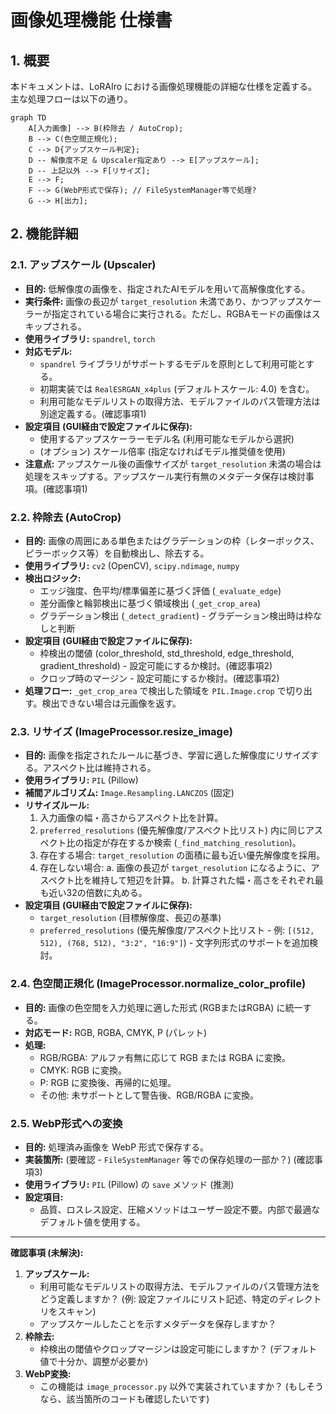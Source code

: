 # 画像処理機能 仕様書

## 1. 概要

本ドキュメントは、LoRAIro における画像処理機能の詳細な仕様を定義する。
主な処理フローは以下の通り。

```mermaid
graph TD
    A[入力画像] --> B(枠除去 / AutoCrop);
    B --> C(色空間正規化);
    C --> D{アップスケール判定};
    D -- 解像度不足 & Upscaler指定あり --> E[アップスケール];
    D -- 上記以外 --> F[リサイズ];
    E --> F;
    F --> G(WebP形式で保存); // FileSystemManager等で処理?
    G --> H[出力];
```

## 2. 機能詳細

### 2.1. アップスケール (Upscaler)

-   **目的:** 低解像度の画像を、指定されたAIモデルを用いて高解像度化する。
-   **実行条件:** 画像の長辺が `target_resolution` 未満であり、かつアップスケーラーが指定されている場合に実行される。ただし、RGBAモードの画像はスキップされる。
-   **使用ライブラリ:** `spandrel`, `torch`
-   **対応モデル:**
    -   `spandrel` ライブラリがサポートするモデルを原則として利用可能とする。
    -   初期実装では `RealESRGAN_x4plus` (デフォルトスケール: 4.0) を含む。
    -   利用可能なモデルリストの取得方法、モデルファイルのパス管理方法は別途定義する。(確認事項1)
-   **設定項目 (GUI経由で設定ファイルに保存):**
    -   使用するアップスケーラーモデル名 (利用可能なモデルから選択)
    -   (オプション) スケール倍率 (指定なければモデル推奨値を使用)
-   **注意点:** アップスケール後の画像サイズが `target_resolution` 未満の場合は処理をスキップする。アップスケール実行有無のメタデータ保存は検討事項。(確認事項1)

### 2.2. 枠除去 (AutoCrop)

-   **目的:** 画像の周囲にある単色またはグラデーションの枠（レターボックス、ピラーボックス等）を自動検出し、除去する。
-   **使用ライブラリ:** `cv2` (OpenCV), `scipy.ndimage`, `numpy`
-   **検出ロジック:**
    -   エッジ強度、色平均/標準偏差に基づく評価 (`_evaluate_edge`)
    -   差分画像と輪郭検出に基づく領域検出 (`_get_crop_area`)
    -   グラデーション検出 (`_detect_gradient`) - グラデーション検出時は枠なしと判断
-   **設定項目 (GUI経由で設定ファイルに保存):**
    -   枠検出の閾値 (color_threshold, std_threshold, edge_threshold, gradient_threshold) - 設定可能にするか検討。(確認事項2)
    -   クロップ時のマージン - 設定可能にするか検討。(確認事項2)
-   **処理フロー:** `_get_crop_area` で検出した領域を `PIL.Image.crop` で切り出す。検出できない場合は元画像を返す。

### 2.3. リサイズ (ImageProcessor.resize_image)

-   **目的:** 画像を指定されたルールに基づき、学習に適した解像度にリサイズする。アスペクト比は維持される。
-   **使用ライブラリ:** `PIL` (Pillow)
-   **補間アルゴリズム:** `Image.Resampling.LANCZOS` (固定)
-   **リサイズルール:**
    1.  入力画像の幅・高さからアスペクト比を計算。
    2.  `preferred_resolutions` (優先解像度/アスペクト比リスト) 内に同じアスペクト比の指定が存在するか検索 (`_find_matching_resolution`)。
    3.  存在する場合: `target_resolution` の面積に最も近い優先解像度を採用。
    4.  存在しない場合:
        a.  画像の長辺が `target_resolution` になるように、アスペクト比を維持して短辺を計算。
        b.  計算された幅・高さをそれぞれ最も近い32の倍数に丸める。
-   **設定項目 (GUI経由で設定ファイルに保存):**
    -   `target_resolution` (目標解像度、長辺の基準)
    -   `preferred_resolutions` (優先解像度/アスペクト比リスト - 例: `[(512, 512), (768, 512), "3:2", "16:9"]`) - 文字列形式のサポートを追加検討。

### 2.4. 色空間正規化 (ImageProcessor.normalize_color_profile)

-   **目的:** 画像の色空間を入力処理に適した形式 (RGBまたはRGBA) に統一する。
-   **対応モード:** RGB, RGBA, CMYK, P (パレット)
-   **処理:**
    -   RGB/RGBA: アルファ有無に応じて RGB または RGBA に変換。
    -   CMYK: RGB に変換。
    -   P: RGB に変換後、再帰的に処理。
    -   その他: 未サポートとして警告後、RGB/RGBA に変換。

### 2.5. WebP形式への変換

-   **目的:** 処理済み画像を WebP 形式で保存する。
-   **実装箇所:** (要確認 - `FileSystemManager` 等での保存処理の一部か？) (確認事項3)
-   **使用ライブラリ:** `PIL` (Pillow) の `save` メソッド (推測)
-   **設定項目:**
    -   品質、ロスレス設定、圧縮メソッドはユーザー設定不要。内部で最適なデフォルト値を使用する。

---

**確認事項 (未解決):**

1.  **アップスケール:**
    *   利用可能なモデルリストの取得方法、モデルファイルのパス管理方法をどう定義しますか？ (例: 設定ファイルにリスト記述、特定のディレクトリをスキャン)
    *   アップスケールしたことを示すメタデータを保存しますか？
2.  **枠除去:**
    *   枠検出の閾値やクロップマージンは設定可能にしますか？ (デフォルト値で十分か、調整が必要か)
3.  **WebP変換:**
    *   この機能は `image_processor.py` 以外で実装されていますか？ (もしそうなら、該当箇所のコードも確認したいです)